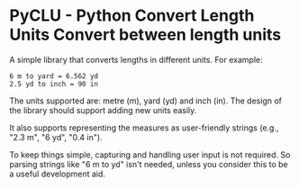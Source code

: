 PyCLU - Python Convert Length Units
Convert between length units
==============================

A simple library that converts lengths in different units. For example:

    6 m to yard = 6.562 yd
    2.5 yd to inch = 90 in

The units supported are: metre (m), yard (yd) and inch (in).
The design of the library should support adding new units easily.

It also supports representing the measures as user-friendly strings (e.g.,
"2.3 m", "6 yd", "0.4 in").

To keep things simple, capturing and handling user input is not required. So
parsing strings like "6 m to yd" isn't needed, unless you consider this to be a
useful development aid.

